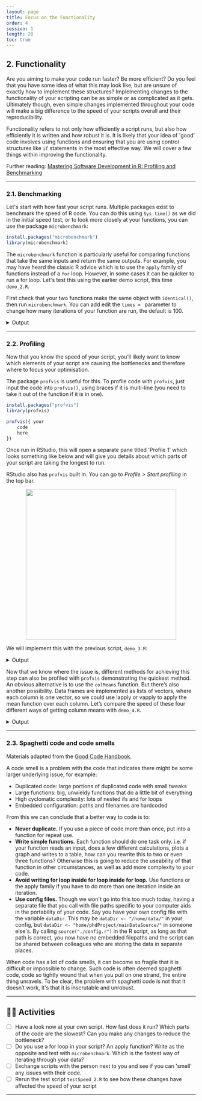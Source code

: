 ```yaml
---
layout: page
title: Focus on the Functionality
order: 4
session: 1
length: 20
toc: true
---
```



## 2. Functionality

Are you aiming to make your code run faster? Be more efficient? Do you feel that you have some idea of what this may look like, but are unsure of exactly how to implement these structures? Implementing changes to the functionality of your scripting can be as simple or as complicated as it gets. Ultimately though, even simple changes implemented throughout your code will make a big difference to the speed of your scripts overall and their reproducibility. 
    
Functionality refers to not only how efficiently a script runs, but also how efficiently it is written and how robust it is. It is likely that your idea of 'good' code involves using functions and ensuring that you are using control structures like `if` statements in the most effective way. We will cover a few things within improving the functionality.
    
Further reading: [Mastering Software Development in R: Profiling and Benchmarking](https://bookdown.org/rdpeng/RProgDA/profiling-and-benchmarking.html)

----

### 2.1. Benchmarking
Let's start with how fast your script runs. Multiple packages exist to benchmark the speed of R code. You can do this using `Sys.time()` as we did in the initial speed test, or to look more closely at your functions, you can use the package `microbenchmark`:
    
```r
install.packages("microbenchmark")    
library(microbenchmark)
```    

The `microbenchmark` function is particularly useful for comparing functions that take the same inputs and return the same outputs. For example, you may have heard the classic R advice which is to use the `apply` family of functions instead of a `for` loop. However, in some cases it can be quicker to run a for loop. Let's test this using the earlier demo script, this time `demo_2.R`.     
    
First check that your two functions make the same object with `identical()`, then run `microbenchmark`. You can add edit the `times = ` parameter to change how many iterations of your function are run, the default is 100.

<details>
    <summary>Output</summary> 
    
As you can see microbenchmark provides a number of summary statistics; `min`, `lq`, `mean`, `median`, `uq`, and `max`. What do you conclude from this? Which of the two functions is faster? 
    
</details>

-----

### 2.2. Profiling

Now that you know the speed of your script, you’ll likely want to know which elements of your script are causing the bottlenecks and therefore where to focus your optimisation.

The package `profvis` is useful for this. To profile code with `profvis`, just input the code into `profvis()`, using braces if it is multi-line (you need to take it out of the function if it is in one).
    
```r
install.packages("profvis")
library(profvis)

profvis({ your
    code
    here
})
```
Once run in RStudio, this will open a separate pane titled 'Profile 1' which looks something like below and will give you details about which parts of your script are taking the longest to run.   

RStudio also has `profvis` built in. You can go to *Profile > Start profiling* in the top bar.  
    
<center><img src="https://rstudioblog.files.wordpress.com/2016/05/profile.png" width="400"></center>

    
We will implement this with the previous script, `demo_3.R`:


<details>
    <summary>Output</summary>   
    
The profiler gives you two tabs to look at. The data view provides a top-down tabular view of the profile. In the flame graph, the horizontal direction represents time in milliseconds, and the vertical direction represents the call stack. You'll see that the flame graph shows you different length bars underneath 'Memory' and 'Time'. The former illustrates how much memory allocation this step of your script is using, while the latter gives an indication of which parts of the script take the longest to run. In the demo script, by far the largest time and memory allocation is going to the apply step calculating the column means of the data. Therefore this is where we want to focus our attention.
    
</details>

Now that we know where the issue is, different methods for achieving this step can also be profiled with `profvis` demonstrating the quickest method. An obvious alternative is to use the `colMeans` function. But there’s also another possibility. Data frames are implemented as lists of vectors, where each column is one vector, so we could use lapply or vapply to apply the mean function over each column. Let’s compare the speed of these four different ways of getting column means with `demo_4.R`.


<details>
    <summary>Output</summary>  

Which command is the fastest? Are you surprised? `colMeans` is about 6x faster than using apply with mean, but it's still using `as.matrix`, which takes a significant amount of time. `lapply/vapply` are faster yet – about 10x faster than apply. As the desired form is a numeric vector, which is the best option to go for?
    
</details>

----

### 2.3. Spaghetti code and code smells

Materials adapted from the [Good Code Handbook](https://goodresearch.dev/decoupled.html).

A code smell is a problem with the code that indicates there might be some larger underlying issue, for example:
- Duplicated code: large portions of duplicated code with small tweaks
- Large functions: big, unwieldy functions that do a little bit of everything
- High cyclomatic complexity: lots of nested ifs and for loops
- Embedded configuration: paths and filenames are hardcoded 

From this we can conclude that a better way to code is to: 

- **Never duplicate.** If you use a piece of code more than once, put into a function for repeat use. 
- **Write simple functions.** Each function should do one task only. i.e. if your function reads an input, does a few different calculations, plots a graph and writes to a table, how can you rewrite this to two or even three functions? Otherwise this is going to reduce the useability of that function in other circumstances, as well as add more complexity to your code.
- **Avoid writing for loop inside for loop inside for loop.** Use functions or the apply family if you have to do more than one iteration inside an iteration. 
- **Use config files.** Though we won't go into this too much today, having a separate file that you call with file paths specific to your computer aids in the portability of your code. Say you have your own config file with the variable `dataDir`. This may be `dataDir <- "/home/data/"` in your config, but `dataDir <- "home/phdProject/mainDataSource/"` in someone else's. By calling `source("./config.r")` in the R script, as long as that path is correct, you now have no embedded filepaths and the script can be shared between colleagues who are storing the data in separate places.

When code has a lot of code smells, it can become so fragile that it is difficult or impossible to change. Such code is often deemed spaghetti code, code so tightly wound that when you pull on one strand, the entire thing unravels. To be clear, the problem with spaghetti code is not that it doesn’t work, it's that it is inscrutable and unrobust.

-----
    
## 🏃‍♀️ Activities

- [ ] Have a look now at your own script. How fast does it run? Which parts of the code are the slowest? Can you make any changes to reduce the bottleneck? 
- [ ] Do you use a for loop in your script? An apply function? Write as the opposite and test with `microbenchmark`. Which is the fastest way of iterating through your data?
- [ ] Exchange scripts with the person next to you and see if you can 'smell' any issues with their code.  
- [ ] Rerun the test script `testSpeed_2.R` to see how these changes have affected the speed of your script

-----
